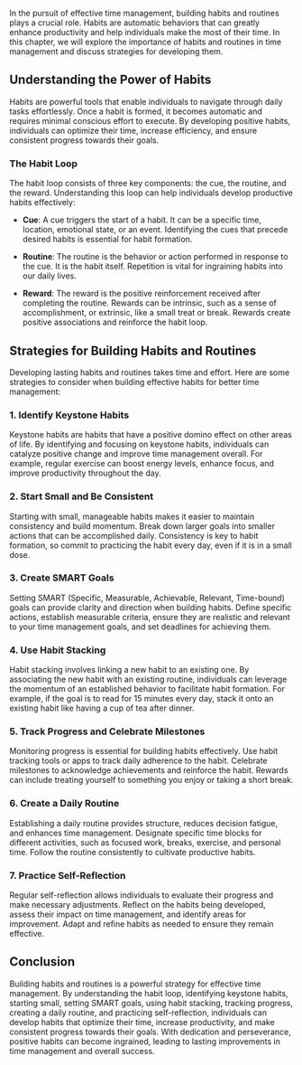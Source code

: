 
In the pursuit of effective time management, building habits and routines plays a crucial role. Habits are automatic behaviors that can greatly enhance productivity and help individuals make the most of their time. In this chapter, we will explore the importance of habits and routines in time management and discuss strategies for developing them.

Understanding the Power of Habits
---------------------------------

Habits are powerful tools that enable individuals to navigate through daily tasks effortlessly. Once a habit is formed, it becomes automatic and requires minimal conscious effort to execute. By developing positive habits, individuals can optimize their time, increase efficiency, and ensure consistent progress towards their goals.

### The Habit Loop

The habit loop consists of three key components: the cue, the routine, and the reward. Understanding this loop can help individuals develop productive habits effectively:

* **Cue**: A cue triggers the start of a habit. It can be a specific time, location, emotional state, or an event. Identifying the cues that precede desired habits is essential for habit formation.

* **Routine**: The routine is the behavior or action performed in response to the cue. It is the habit itself. Repetition is vital for ingraining habits into our daily lives.

* **Reward**: The reward is the positive reinforcement received after completing the routine. Rewards can be intrinsic, such as a sense of accomplishment, or extrinsic, like a small treat or break. Rewards create positive associations and reinforce the habit loop.

Strategies for Building Habits and Routines
-------------------------------------------

Developing lasting habits and routines takes time and effort. Here are some strategies to consider when building effective habits for better time management:

### 1. **Identify Keystone Habits**

Keystone habits are habits that have a positive domino effect on other areas of life. By identifying and focusing on keystone habits, individuals can catalyze positive change and improve time management overall. For example, regular exercise can boost energy levels, enhance focus, and improve productivity throughout the day.

### 2. **Start Small and Be Consistent**

Starting with small, manageable habits makes it easier to maintain consistency and build momentum. Break down larger goals into smaller actions that can be accomplished daily. Consistency is key to habit formation, so commit to practicing the habit every day, even if it is in a small dose.

### 3. **Create SMART Goals**

Setting SMART (Specific, Measurable, Achievable, Relevant, Time-bound) goals can provide clarity and direction when building habits. Define specific actions, establish measurable criteria, ensure they are realistic and relevant to your time management goals, and set deadlines for achieving them.

### 4. **Use Habit Stacking**

Habit stacking involves linking a new habit to an existing one. By associating the new habit with an existing routine, individuals can leverage the momentum of an established behavior to facilitate habit formation. For example, if the goal is to read for 15 minutes every day, stack it onto an existing habit like having a cup of tea after dinner.

### 5. **Track Progress and Celebrate Milestones**

Monitoring progress is essential for building habits effectively. Use habit tracking tools or apps to track daily adherence to the habit. Celebrate milestones to acknowledge achievements and reinforce the habit. Rewards can include treating yourself to something you enjoy or taking a short break.

### 6. **Create a Daily Routine**

Establishing a daily routine provides structure, reduces decision fatigue, and enhances time management. Designate specific time blocks for different activities, such as focused work, breaks, exercise, and personal time. Follow the routine consistently to cultivate productive habits.

### 7. **Practice Self-Reflection**

Regular self-reflection allows individuals to evaluate their progress and make necessary adjustments. Reflect on the habits being developed, assess their impact on time management, and identify areas for improvement. Adapt and refine habits as needed to ensure they remain effective.

Conclusion
----------

Building habits and routines is a powerful strategy for effective time management. By understanding the habit loop, identifying keystone habits, starting small, setting SMART goals, using habit stacking, tracking progress, creating a daily routine, and practicing self-reflection, individuals can develop habits that optimize their time, increase productivity, and make consistent progress towards their goals. With dedication and perseverance, positive habits can become ingrained, leading to lasting improvements in time management and overall success.
